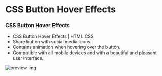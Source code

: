 # CSS Button Hover Effects
### CSS Button Hover Effects

- CSS Button Hover Effects | HTML CSS
- Share button with social media icons.
- Contains animation when hovering over the button.
- Compatible with all mobile devices and with a beautiful and pleasant user interface.

![preview img](/preview.png)
